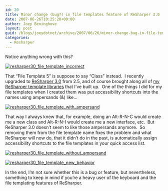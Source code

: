 ```yaml
---
id: 20
title: Minor change (bug?) in file templates feature of ReSharper 3.0
date: 2007-06-26T10:25:20+00:00
author: Joey Beninghove
layout: post
guid: /blogs/joeydotnet/archive/2007/06/26/minor-change-bug-in-file-templates-feature-of-resharper-3-0.aspx
categories:
  - Resharper
---
```

Notice anything wrong with this?

[<img alt="resharper30_file_template_incorrect" src="http://static.flickr.com/1300/630293741_963abbad60.jpg" border="0" />](http://www.flickr.com/photos/74595743@N00/630293741/ "resharper30_file_template_incorrect")

That &#8220;File Template 5&#8221; is suppose to say &#8220;Class&#8221; instead.&nbsp; I recently upgraded to [ReSharper 3.0](http://blogs.jetbrains.com/dotnet/2007/06/come-one-come-all-resharper-30-is-here/) from 2.5, and of course brought along all of [my ReSharper template libraries](http://joeydotnet.com/blog/archive/2007/04/14/ReSharper-Template-Library---Updated.aspx) that I&#8217;ve built up.&nbsp; One of the things I did for my file templates when I created them&nbsp;was put accessibility shortcuts into the names using ampersands (&) like&#8230;

[<img alt="resharper30_file_template_with_ampersand" src="http://static.flickr.com/1199/630293859_6ccd87f2b2.jpg" border="0" />](http://www.flickr.com/photos/74595743@N00/630293859/ "resharper30_file_template_with_ampersand")

That way I always knew that, for example,&nbsp;doing an Alt-R-N-C would create me a new class and Alt-R-N-I would create me a new interface, etc.&nbsp; But ReSharper 3.0 doesn&#8217;t seem to like those ampersands anymore.&nbsp; So removing them from the file template name fixes the problem and what ReSharper will now do, that it didn&#8217;t do in the past, is automatically assign accessibility shortcuts to the file templates in your quick access list.

[<img alt="resharper30_file_template_without_ampersand" src="http://static.flickr.com/1108/630325073_ef51f7dca3.jpg" border="0" />](http://www.flickr.com/photos/74595743@N00/630325073/ "resharper30_file_template_without_ampersand")

[<img alt="resharper30_file_template_new_behavior" src="http://static.flickr.com/1036/630293989_c42b0089a0.jpg" border="0" />](http://www.flickr.com/photos/74595743@N00/630293989/ "resharper30_file_template_new_behavior")

In the end, I&#8217;m not sure whether this is a bug or feature, but nevertheless, something to keep in mind if you&#8217;re a heavy user of the keyboard and the file templating features of ReSharper.
